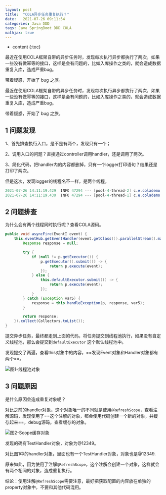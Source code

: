 ```yaml
---
layout: post
title:  "COLA异步任务重复执行？"
date:   2021-07-26 09:11:54
categories: Java DDD
tags: Java SpringBoot DDD COLA
mathjax: true
---
```


* content
{:toc}
  
最近在使用COLA框架自带的异步任务时，发现每次执行异步都执行了两次，如果一些没有做幂等的接口，这样是会有问题的，比如入库操作之类的，就会造成数据重复入库，造成严重bug。

带着疑惑，开始了 bug 之旅。






最近在使用COLA框架自带的异步任务时，发现每次执行异步都执行了两次，如果一些没有做幂等的接口，这样是会有问题的，比如入库操作之类的，就会造成数据重复入库，造成严重bug。

带着疑惑，开始了 bug 之旅。

## 1 问题发现

1、首先排查执行入口，是不是有两个，发现只有一个；

2、调用入口的问题？直接通过controller调用handler，还是调用了两次。

3、简化代码，把handler内的内容都删掉，只有一个logger打印语句？结果还是打印了两次。

但是这次，发现logger的线程名不一样，是两个线程。

```java
2021-07-26 14:11:19.429  INFO 47294 --- [pool-4-thread-2] c.e.colademo.event.handler.TestHandler   : >>>>>>>>>>>>> 0
2021-07-26 14:11:19.430  INFO 47294 --- [pool-4-thread-1] c.e.colademo.event.handler.TestHandler   : >>>>>>>>>>>>> 0
```

## 2 问题排查

为什么会有两个线程同时执行呢？查看COLA源码。

```java
public void asyncFire(EventI event) {
    this.eventHub.getEventHandler(event.getClass()).parallelStream().map((p) -> {
        Response response = null;

        try {
            if (null != p.getExecutor()) {
                p.getExecutor().submit(() -> {
                    return p.execute(event);
                });
            } else {
                this.defaultExecutor.submit(() -> {
                    return p.execute(event);
                });
            }
        } catch (Exception var5) {
            response = this.handleException(p, response, var5);
        }

        return response;
    }).collect(Collectors.toList());
}
```

提交异步任务，最终都走到上面的代码，将任务提交到线程池执行，如果没有自定义线程池，那么会提交到`defaultExecutor` 这个默认线程池中。

发现提交了两遍，查看this对象中的内容，==发现Event对象和Handler对象都有两个==。

![图1-线程池对象](https://files.mdnice.com/user/13344/52467cfb-0918-4f37-9051-78c82a51c98c.png)


## 3 问题原因

是什么原因会造成重复对象呢？

对比之前的handler对象，这个对象唯一的不同就是使用`@RefreshScope`，查看注解源码，发现使用了==这个注解的对象，都会使用代码创建一个新的对象，并缓存起来==，debug源码，查看缓存的对象。

![图2-Scope缓存对象](https://files.mdnice.com/user/13344/0d8fb9d1-69c0-4a21-ba49-f639c04b6056.png)

发现的确有TestHandler对象，对象为@12349。

对比图1中的handler对象，里面也有一个TestHandler对象，对象也是@12349.

原来如此，因为使用了注解`@RefreshScope`，这个注解会创建一个对象，这样就会有两个相同的对象，造成重复执行。

结论：使用注解`@RefreshScope`需要注意，最好把获取配置的内容放在单独的property对象中，不要和其他代码混用。











